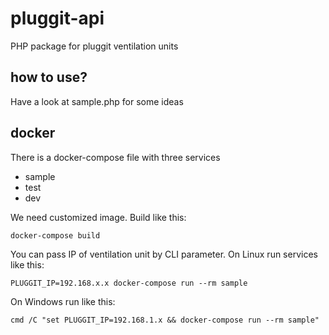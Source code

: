 # pluggit-api
PHP package for pluggit ventilation units

## how to use?
Have a look at sample.php for some ideas

## docker
There is a docker-compose file with three services
* sample
* test
* dev

We need customized image. Build like this:

    docker-compose build

You can pass IP of ventilation unit by CLI parameter.
On Linux run services like this:

    PLUGGIT_IP=192.168.x.x docker-compose run --rm sample

On Windows run like this:

    cmd /C "set PLUGGIT_IP=192.168.1.x && docker-compose run --rm sample"
